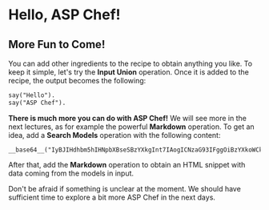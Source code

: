 # Hello, ASP Chef!

## More Fun to Come!

You can add other ingredients to the recipe to obtain anything you like.
To keep it simple, let's try the **Input Union** operation.
Once it is added to the recipe, the output becomes the following:
```asp
say("Hello").
say("ASP Chef").
```

**There is much more you can do with ASP Chef!**
We will see more in the next lectures, as for example the powerful **Markdown** operation.
To get an idea, add a **Search Models** operation with the following content:
`````
__base64__("IyBJIHdhbm5hIHNpbXBseSBzYXkgInt7IAogICNzaG93IFggOiBzYXkoWCkuCiAgI3Nob3cgc2VwYXJhdG9yKCIsICIpCn19ISIKCkJ1dCBJIGNvdWxkIGFsc28gb2J0YWluIGEgdGFibGUgd2l0aCBjdXN0b20gb3JkZXJpbmc6Cnt7CiAgI3Nob3cgdGgoInNheS8xIikuCiAgI3Nob3cgdHIoWCkgOiBzYXkoWCkuCiAgI3Nob3cgc29ydCgxKS4KfX0=").
`````
After that, add the **Markdown** operation to obtain an HTML snippet with data coming from the models in input.

Don't be afraid if something is unclear at the moment.
We should have sufficient time to explore a bit more ASP Chef in the next days.
